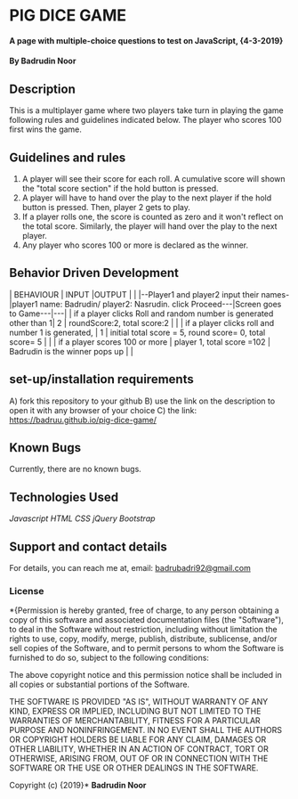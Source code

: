# PIG DICE GAME
#### A page with multiple-choice questions to test on JavaScript, {4-3-2019}
#### By **Badrudin Noor**
## Description
This is a multiplayer game where two players take turn in playing the game following rules and guidelines indicated below.
The player who scores 100 first wins the game.

## Guidelines and rules

1. A player will see their score for each roll. A cumulative score will shown the "total score section" if the hold button is pressed.
2. A player will have to hand over the play to the next player if the hold button is pressed. Then, player 2 gets to play.
3. If a player rolls one, the score is counted as zero and it won't reflect on the total score. Similarly, the player will hand over the play to the next player.
4. Any player who scores 100 or more is declared as the winner.



## Behavior Driven Development

|  BEHAVIOUR |  INPUT |OUTPUT   |   |
|--Player1 and player2 input their names-|player1 name: Badrudin/ player2: Nasrudin. click Proceed---|Screen goes to Game---|---|
|   if a player clicks Roll and random number is generated other than 1| 2   | roundScore:2, total score:2  |   |
| if a player clicks roll and number 1 is generated,    |  1 | initial total score = 5, round score= 0, total score= 5  |   |
|  if a player scores 100 or more  |  player 1, total score =102 |  Badrudin is the winner pops up |   |

## set-up/installation requirements
 A) fork this repository to your github
 B) use the link on the description to open it with any browser of your choice
 C) the link: https://badruu.github.io/pig-dice-game/

## Known Bugs
Currently, there are no known bugs.
## Technologies Used
*Javascript*
*HTML*
*CSS*
*jQuery*
*Bootstrap*
## Support and contact details
For details, you can reach me at,
email: badrubadri92@gmail.com
### License
*{Permission is hereby granted, free of charge, to any person obtaining a copy of this software and associated documentation files (the "Software"), to deal in the Software without restriction, including without limitation the rights to use, copy, modify, merge, publish, distribute, sublicense, and/or sell copies of the Software, and to permit persons to whom the Software is furnished to do so, subject to the following conditions:

The above copyright notice and this permission notice shall be included in all copies or substantial portions of the Software.

THE SOFTWARE IS PROVIDED "AS IS", WITHOUT WARRANTY OF ANY KIND, EXPRESS OR IMPLIED, INCLUDING BUT NOT LIMITED TO THE WARRANTIES OF MERCHANTABILITY, FITNESS FOR A PARTICULAR PURPOSE AND NONINFRINGEMENT. IN NO EVENT SHALL THE AUTHORS OR COPYRIGHT HOLDERS BE LIABLE FOR ANY CLAIM, DAMAGES OR OTHER LIABILITY, WHETHER IN AN ACTION OF CONTRACT, TORT OR OTHERWISE, ARISING FROM, OUT OF OR IN CONNECTION WITH THE SOFTWARE OR THE USE OR OTHER DEALINGS IN THE SOFTWARE.

Copyright (c) {2019}* **Badrudin Noor**
